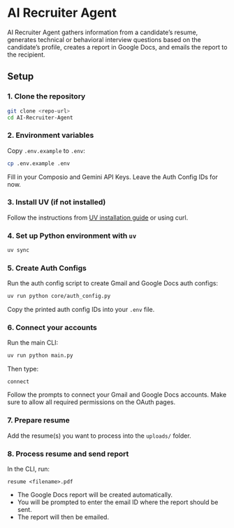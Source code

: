# AI Recruiter Agent

AI Recruiter Agent gathers information from a candidate’s resume, generates technical or behavioral interview questions based on the candidate’s profile, creates a report in Google Docs, and emails the report to the recipient.

## Setup

### 1. Clone the repository

```bash
git clone <repo-url>
cd AI-Recruiter-Agent
```

### 2. Environment variables

Copy `.env.example` to `.env`:

```bash
cp .env.example .env
```

Fill in your Composio and Gemini API Keys. Leave the Auth Config IDs for now.

### 3. Install UV (if not installed)

Follow the instructions from [UV installation guide](https://docs.astral.sh/uv/getting-started/installation/) or using curl.

### 4. Set up Python environment with `uv`

```bash
uv sync
```

### 5. Create Auth Configs

Run the auth config script to create Gmail and Google Docs auth configs:

```bash
uv run python core/auth_config.py
```

Copy the printed auth config IDs into your `.env` file.

### 6. Connect your accounts

Run the main CLI:

```bash
uv run python main.py
```

Then type:

```text
connect
```

Follow the prompts to connect your Gmail and Google Docs accounts. Make sure to allow all required permissions on the OAuth pages.

### 7. Prepare resume

Add the resume(s) you want to process into the `uploads/` folder.

### 8. Process resume and send report

In the CLI, run:

```text
resume <filename>.pdf
```

- The Google Docs report will be created automatically.
- You will be prompted to enter the email ID where the report should be sent.
- The report will then be emailed.
